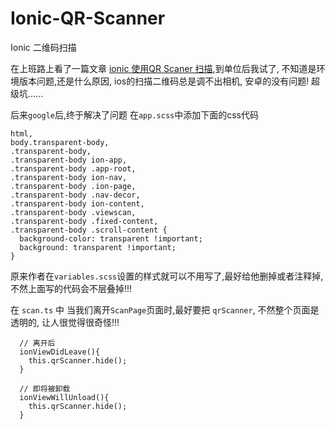 # Ionic-QR-Scanner
Ionic 二维码扫描

在上班路上看了一篇文章 [ionic 使用QR Scaner 扫描](https://www.jianshu.com/p/45f8b44b9a42?utm_campaign=hugo&utm_medium=reader_share&utm_content=note),到单位后我试了, 不知道是环境版本问题,还是什么原因, ios的扫描二维码总是调不出相机, 安卓的没有问题! 超级坑......


后来`google`后,终于解决了问题
在`app.scss`中添加下面的css代码
```
html,
body.transparent-body,
.transparent-body,
.transparent-body ion-app,
.transparent-body .app-root,
.transparent-body ion-nav,
.transparent-body .ion-page,
.transparent-body .nav-decor,
.transparent-body ion-content,
.transparent-body .viewscan,
.transparent-body .fixed-content,
.transparent-body .scroll-content {
  background-color: transparent !important;
  background: transparent !important;
}
```

原来作者在`variables.scss`设置的样式就可以不用写了,最好给他删掉或者注释掉,不然上面写的代码会不层叠掉!!!

在 `scan.ts` 中 当我们离开`ScanPage`页面时,最好要把 `qrScanner`, 不然整个页面是透明的, 让人很觉得很奇怪!!!
```
  // 离开后
  ionViewDidLeave(){
    this.qrScanner.hide();
  }

  // 即将被卸载
  ionViewWillUnload(){
    this.qrScanner.hide();
  }
```
